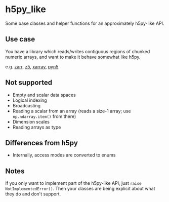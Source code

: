 # h5py_like

Some base classes and helper functions for an approximately h5py-like API.

## Use case

You have a library which reads/writes contiguous regions of chunked numeric arrays,
 and want to make it behave somewhat like h5py.
 
e.g. [zarr](https://github.com/zarr-developers/zarr), 
[z5](https://github.com/constantinpape/z5), 
[xarray](http://xarray.pydata.org/en/stable/),
[pyn5](https://github.com/pattonw/rust-pyn5)

## Not supported

- Empty and scalar data spaces
- Logical indexing
- Broadcasting
- Reading a scalar from an array (reads a size-1 array; use `np.ndarray.item()` from there)
- Dimension scales
- Reading arrays as type

## Differences from h5py

- Internally, access modes are converted to enums

## Notes

If you only want to implement part of the h5py-like API, just `raise NotImplementedError()`.
Then your classes are being explicit about what they do and don't support. 
